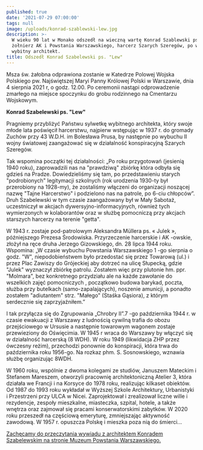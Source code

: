 ```yaml
---
published: true
date: '2021-07-29 07:00:00'
tags: null
image: /uploads/konrad-szablewski-lew.jpg
description: >-
  W wieku 90 lat w Monako odszedł na wieczną wartę Konrad Szablewski ps. "Lew",
  żołnierz AK i Powstania Warszawskiego, harcerz Szarych Szeregów, po wojnie
  wybitny architekt.
title: Odszedł Konrad Szabelewski ps. "Lew"
---
```


Msza św. żałobna odprawiona zostanie w Katedrze Polowej Wojska Polskiego pw. Najświętszej Maryi Panny Królowej Polski w Warszawie, dnia 4 sierpnia 2021 r, o godz. 12.00. Po ceremonii nastąpi odprowadzenie zmarłego na miejsce spoczynku do grobu rodzinnego na Cmentarzu Wojskowym.

**Konrad Szabelewski ps. "Lew"**

Pragniemy przybliżyć Państwu sylwetkę wybitnego architekta, który swoje młode lata poświęcił harcerstwu, najpierw wstępując w 1937 r. do gromady Zuchów przy 43 W.D.H. im Bolesława Prusa, by następnie po wybuchu II wojny światowej zaangażować się w działalność konspiracyjną Szarych Szeregów. 

Tak wspomina początki tej działalności: „Po roku przygotowań (jesienią 1940 roku), zaprowadzili nas na "prawdziwą" zbiórkę która odbyła się gdzieś na Pradze. Dowiedzieliśmy się tam, po przedstawieniu starych "podrobionych" legitymacji szkolnych (rok urodzenia 1930-ty był przerobiony na 1928-my), że zostaliśmy włączeni do organizacji noszącej nazwę "Tajne Harcerstwo" i podzielono nas na patrole, po 6-ciu chłopców”. Druh Szabelewski w tym czasie zaangażowany był w Mały Sabotaż, uczestniczył w akcjach dywersyjno-informacyjnych, również tych wymierzonych w kolaborantów oraz w służbę pomocniczą przy akcjach starszych harcerzy na terenie "getta". 

W 1943 r. zostaje pod-patrolowym Aleksandra Müllera ps. « Julek », późniejszego Prezesa Środowiska. Przyrzeczenie harcerskie i AK -owskie, złożył na ręce druha Jerzego Gizowskiego, dn. 28 lipca 1944 roku. Wspomina: „W czasie wybuchu Powstania Warszawskiego 1 -go sierpnia o godz. "W", niepodobieństwem było przedostać się przez Towarową (ul.) i przez Plac Zawiszy do Grójeckiej aby dotrzeć na ulicę Słupecką, gdzie "Julek" wyznaczył zbiórkę patrolu. Zostałem więc przy plutonie hm. ppr. "Molmara", bez konkretnego przydziału ale na każde zawołanie do wszelkich zajęć pomocniczych , początkowo budowa barykad, poczta, służba przy butelkach (samo-zapalających), noszenie amunicji, a ponadto zostałem "adiutantem" strz. "Małego" (Staśka Gąsiora), z którym serdecznie się zaprzyjaźniłem.” 

I tak przyłącza się do Zgrupowania „Chrobry II”.7 -go października 1944 r. w czasie ewakuacji z Warszawy z ludnością cywilną trafia do obozu przejściowego w Ursusie a następnie towarowym wagonem zostaje przewieziony do Oświęcimia. W 1945 r wraca do Warszawy by włączyć się w działalność harcerską (8 WDH). W roku 1949 (likwidacja ZHP przez ówczesny reżim), przechodzi ponownie do konspiracji, która trwa do października roku 1956-go. Na rozkaz phm. S. Sosnowskiego, wznawia służbę organizując 8WDH. 

W 1960 roku, wspólnie z dwoma kolegami ze studiów, Januszem Mateckim i Stefanem Mareszem, otworzyli pracownię architektoniczną Atelier 3, która działała we Francji i na Korsyce do 1978 roku, realizując kilkaset obiektów. Od 1987 do 1993 roku wykładał w Wyższej Szkole Architektury, Urbanistyki i Przestrzeni przy ULCA w Nicei. Zaprojektował i zrealizował liczne wille i rezydencje, zespoły mieszkalne, miasteczka, szpital, hotele, a także wnętrza oraz zajmował się pracami konserwatorskimi zabytków. W 2020 roku przeszedł na częściową emeryturę, zmniejszając aktywność zawodową. W 1957 r. opuszcza Polskę i mieszka poza nią do śmierci...

[Zachęcamy do przeczytania wywiadu z architektem Konradem Szabelewskim na stronie Muzeum Powstania Warszawskiego.](https://www.1944.pl/archiwum-historii-mowionej/konrad-szabelewski,3556.html)
